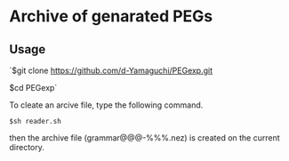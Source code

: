 Archive of genarated PEGs
====
## Usage
`$git clone https://github.com/d-Yamaguchi/PEGexp.git

$cd PEGexp`

To cleate an arcive file, type the following command.

`$sh reader.sh`

then the archive file (grammar@@@-%%%.nez) is created on the current directory.
